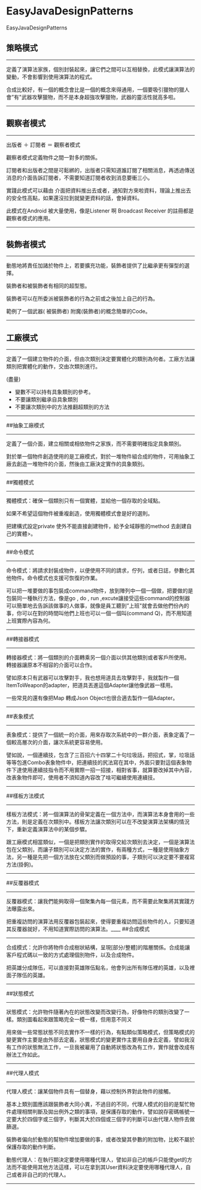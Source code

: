 # EasyJavaDesignPatterns
EasyJavaDesignPatterns

## 策略模式

____
定義了演算法家族，個別封裝起來，讓它們之間可以互相替換，此模式讓演算法的變動，不會影響到使用演算法的程式。

合成比較好，有一個的概念會比是一個的概念來得通用，一個要吸引獵物的獵人會”有"武器攻擊獵物，而不是本身超強攻擊獵物，武器的靈活性就高多啦。

____
## 觀察者模式
____

出版者 ＋ 訂閱者  ＝ 觀察者模式

觀察者模式定義物件之間一對多的關係。

訂閱者和出版者之間是可鬆綁的，出版者只需知道誰訂閱了相關消息，再透過傳送消息的介面告訴訂閱者，不需要知道訂閱者收到消息要衝三小。

實踐此模式可以藉由 介面把資料推出去或者，通知對方來啦資料，理論上推出去的安全性高點，如果還沒拉到就變更資料的話，會掉資料。

此模式在Android 被大量使用，像是Listener 啊 Broadcast Receiver 的註冊都是  觀察者模式的應用。
____
## 裝飾者模式
____
動態地將責任加諸於物件上，若要擴充功能，裝飾者提供了比繼承更有彈型的選擇。

裝飾者和被裝飾者有相同的超型態。

裝飾者可以在所委派被裝飾者的行為之前或之後加上自己的行為。

範例了一個武器( 被裝飾者) 附魔(裝飾者)的概念簡單的Code。
____
## 工廠模式
____
定義了一個建立物件的介面，但由次類別決定要實體化的類別為何者。工廠方法讓類別把實體化的動作，交由次類別進行。

(盡量)

* 變數不可以持有具象類別的參考。
* 不要讓類別繼承自具象類別
* 不要讓次類別中的方法推翻超類別的方法
_____

##抽象工廠模式
____
定義了一個介面，建立相關或相依物件之家族，而不需要明確指定具象類別。

對於單一個物件創造使用的是工廠模式，對於一堆物件組合成的物件，可用抽象工廠去創造一堆物件的介面，然後由工廠決定實作的具象類別。
____
##獨體模式
____
獨體模式：確保一個類別只有一個實體，並給他一個存取的全域點。

如果不希望這個物件被重複創造，使用獨體模式會是好的選則。

把建構式設定private 使外不能直接創建物件，給予全域靜態的method 去創建自己的實體>。
____
##命令模式
____
命令模式：將請求封裝成物件，以便使用不同的請求，佇列，或者日誌，參數化其他物件。命令模式也支援可恢復的作業。

可以把一堆要做的事包裝成command物件，放到陣列中一個一個做，把要做的是包裝同一種執行方法，像是go , do , run ,excute讓接受這些command的控制器可以簡單地去告訴該做事的人做事，就像是員工聽到”上班"就會去做他們份內的事，你可以在對的時間叫他們上班也可以一個一個叫(command Q)，而不用知道上班實際內容為何。
____
##轉接器模式
____
轉接器模式：將一個類別的介面轉乘另一個介面以供其他類別或者客戶所使用。
轉接器讓原本不相容的介面可以合作。

譬如原本只有武器可以攻擊對手，我也想用道具去攻擊對手，我就製作一個ItemToWeapon的adapter，把道具丟進這個Adapter讓他像武器一樣用。

一些常見的還有像把Map 轉成Json Object也很合適去製作一個Adapter。
____
##表象模式
____
表象模式：提供了一個統一的介面，用來存取次系統中的一群介面，表象定義了一個較高層次的介面，讓次系統更容易使用。

譬如說，一個連續技，包含了三百招六十四掌二十句垃圾話，把招式，掌，垃圾話等等包進Combo表象物件中，把連續技的尻法寫在其中，外面只要對這個表象物件下達使用連續技指令而不用實際一招一招接，相對省事，就算要改掉其中內容，改表象物件即可，使用者不須知道內容改了啥可繼續使用連續技。
____
##樣板方法模式
____
樣板方法模式：將一個演算法的骨架定義在一個方法中，而演算法本身會用的一些方法，則是定義在次類別中。樣板方法讓次類別可以在不改變演算法架構的情況下，重新定義演算法中的某個步驟。

跟工廠模式相當類似，一個是把類別實作的取得交給次類別去決定，一個是演算法包在父類別，而讓子類別可以決定方法的實作，有兩種方式，一種是使用抽象方法，另一種是先把一個方法放在父類別而做預設的事，子類別可以決定要不要複寫方法(掛鉤)。
____
##反覆器模式
____
反覆器模式：讓我們能夠取得一個聚集內每一個元素，而不需要此聚集將其實踐方法曝露出來。

把重複訪問的演算法用反覆器包裝起來，使得要重複訪問這些物件的人，只要知道其反覆器就好，不用知道實際訪問的演算法。____
##合成模式
____
合成模式：允許你將物件合成樹狀結構，呈現[部分/整體]的階層關係。合成能讓客戶程式碼以一致的方式處理個別物件，以及合成物件。

把英雄分成隊伍，可以直接對英雄隊伍點名，他會列出所有隊伍裡的英雄，以及裡面子隊伍的英雄。
____
##狀態模式
____
狀態模式：允許物件隨著內在的狀態改變而改變行為，好像物件的類別改變了一樣。類別圖看起來跟策略完全一模一樣，但用意不同ㄡ

用來做一些常態狀態不同去實作不一樣的行為，有點類似策略模式，但策略模式的變更實作主要是由外部去定義，狀態模式的變更實作主要用自身去定義，譬如我沒有工作的狀態無法工作，一旦我被雇用了自動將狀態改為有工作，實作就會改成有辦法工作如此。
____
##代理人模式
____
代理人模式：讓某個物件具有一個替身，藉以控制外界對此物件的接觸。

基本上類別圖應該跟裝飾者大同小異，不過目的不同，代理人模式的目的是幫忙物件處理相關判斷及拋出例外之類的事項，是保護存取的動作，譬如說存密碼帳號一定要大於四個字或三個字，判斷其大於四個或三個字的判斷可以由代理人物件去做篩選。

裝飾者偏向於動態的幫物件增加要做的事，或者改變其參數的附加物，比較不屬於保護存取的動作判斷。

動態代理人：在執行期決定要使用哪種代理人，譬如非自己的帳戶只能使get的方法而不能使用其他方法這樣，可以在拿到其User資料決定要使用哪種代理人，自己或者非自己的的代理人。
____
